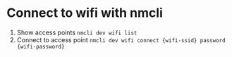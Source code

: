 # Connect to wifi with nmcli
1. Show access points
```nmcli dev wifi list```
2. Connect to access point
```nmcli dev wifi connect {wifi-ssid} password {wifi-password}```
